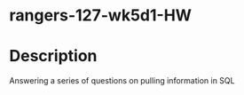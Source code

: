 # rangers-127-wk5d1-HW

# Description
Answering a series of questions on pulling information in SQL
